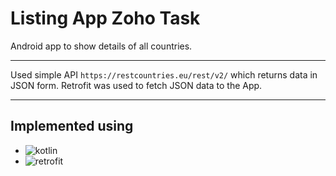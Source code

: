 # Listing App Zoho Task
Android app to show details of all countries. 
***
Used simple API `https://restcountries.eu/rest/v2/` which returns data in JSON form. Retrofit was used to fetch JSON data to the App.
***
## Implemented using
- ![kotlin](https://img.shields.io/badge/Language-Kotlin-blue)
- ![retrofit](https://img.shields.io/badge/Module_used-Retrofit-orange)




